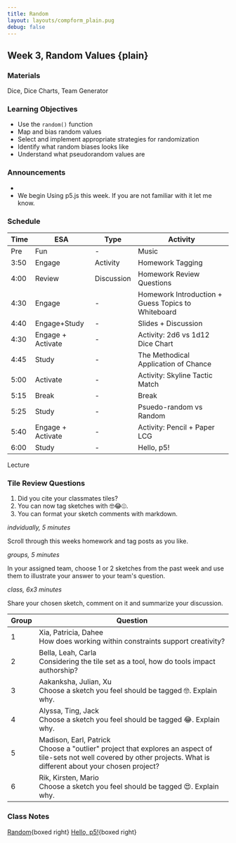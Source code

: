 ```yaml
---
title: Random
layout: layouts/compform_plain.pug
debug: false
---
```


## Week 3, Random Values {plain}

### Materials
Dice, Dice Charts, Team Generator

### Learning Objectives
- Use the `random()` function
- Map and bias random values
- Select and implement appropriate strategies for randomization
- Identify what random biases looks like
- Understand what pseudorandom values are


### Announcements

- 
- We begin Using p5.js this week. If you are not familiar with it let me know.


### Schedule
| Time | ESA               | Type       | Activity                                           |
| ---- | ----------------- | ---------- | -------------------------------------------------- |
| Pre  | Fun               | -          | Music                                              |
| 3:50 | Engage            | Activity   | Homework Tagging                                   |
| 4:00 | Review            | Discussion | Homework Review Questions                          |
| 4:30 | Engage            | -          | Homework Introduction + Guess Topics to Whiteboard |
| 4:40 | Engage+Study      | -          | Slides + Discussion                                |
| 4:30 | Engage + Activate | -          | Activity: 2d6 vs 1d12 Dice Chart                   |
| 4:45 | Study             | -          | The Methodical Application of Chance               |
| 5:00 | Activate          | -          | Activity: Skyline Tactic Match                     |
| 5:15 | Break             | -          | Break                                              |
| 5:25 | Study             | -          | Psuedo-random vs Random                            |
| 5:40 | Engage + Activate | -          | Activity: Pencil + Paper LCG                       |
| 6:00 | Study             | -          | Hello, p5!                                         |

Lecture
### Tile Review Questions

1. Did you cite your classmates tiles?
2. You can now tag sketches with 🤓😂😍. 
3. You can format your sketch comments with markdown.


*indvidually, 5 minutes*

Scroll through this weeks homework and tag posts as you like.

*groups, 5 minutes*

In your assigned team, choose 1 or 2 sketches from the past week and use them to illustrate your answer to your team's question.

*class, 6x3 minutes*

Share your chosen sketch, comment on it and summarize your discussion.


| Group | Question                                                                                                                                                                     |
| ----- | ---------------------------------------------------------------------------------------------------------------------------------------------------------------------------- |
| 1     | Xia, Patricia, Dahee <br/>How does working within constraints support creativity?                                                                                            |
| 2     | Bella, Leah, Carla <br/>Considering the tile set as a tool, how do tools impact authorship?                                                                                  |
| 3     | Aakanksha, Julian, Xu <br/>Choose a sketch you feel should be tagged 🤓. Explain why.                                                                                        |
| 4     | Alyssa, Ting, Jack <br/>Choose a sketch you feel should be tagged 😂. Explain why.                                                                                           |
| 5     | Madison, Earl, Patrick <br/>Choose a "outlier" project that explores an aspect of tile-sets not well covered by other projects. What is different about your chosen project? |
| 6     | Rik, Kirsten, Mario <br>Choose a sketch you feel should be tagged 😍. Explain why.                                                                                           |

<!-- Choose a project that presents an interesting direction for further design inquiry. Suggest possible variations on this project. -->
### Class Notes

[Random](./index.html){boxed right}
[Hello, p5!](../p5/index.html){boxed right}
